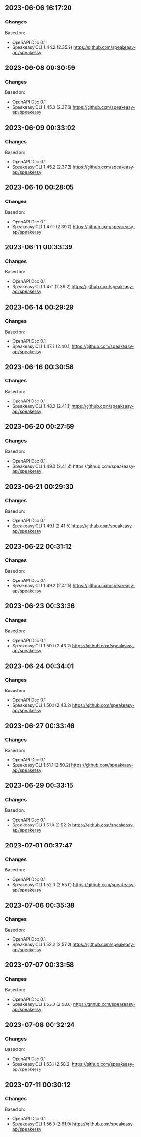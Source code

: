 

## 2023-06-06 16:17:20
### Changes
Based on:
- OpenAPI Doc 0.1 
- Speakeasy CLI 1.44.2 (2.35.9) https://github.com/speakeasy-api/speakeasy

## 2023-06-08 00:30:59
### Changes
Based on:
- OpenAPI Doc 0.1 
- Speakeasy CLI 1.45.0 (2.37.0) https://github.com/speakeasy-api/speakeasy

## 2023-06-09 00:33:02
### Changes
Based on:
- OpenAPI Doc 0.1 
- Speakeasy CLI 1.45.2 (2.37.2) https://github.com/speakeasy-api/speakeasy

## 2023-06-10 00:28:05
### Changes
Based on:
- OpenAPI Doc 0.1 
- Speakeasy CLI 1.47.0 (2.39.0) https://github.com/speakeasy-api/speakeasy

## 2023-06-11 00:33:39
### Changes
Based on:
- OpenAPI Doc 0.1 
- Speakeasy CLI 1.47.1 (2.39.2) https://github.com/speakeasy-api/speakeasy

## 2023-06-14 00:29:29
### Changes
Based on:
- OpenAPI Doc 0.1 
- Speakeasy CLI 1.47.3 (2.40.1) https://github.com/speakeasy-api/speakeasy

## 2023-06-16 00:30:56
### Changes
Based on:
- OpenAPI Doc 0.1 
- Speakeasy CLI 1.48.0 (2.41.1) https://github.com/speakeasy-api/speakeasy

## 2023-06-20 00:27:59
### Changes
Based on:
- OpenAPI Doc 0.1 
- Speakeasy CLI 1.49.0 (2.41.4) https://github.com/speakeasy-api/speakeasy

## 2023-06-21 00:29:30
### Changes
Based on:
- OpenAPI Doc 0.1 
- Speakeasy CLI 1.49.1 (2.41.5) https://github.com/speakeasy-api/speakeasy

## 2023-06-22 00:31:12
### Changes
Based on:
- OpenAPI Doc 0.1 
- Speakeasy CLI 1.49.2 (2.41.5) https://github.com/speakeasy-api/speakeasy

## 2023-06-23 00:33:36
### Changes
Based on:
- OpenAPI Doc 0.1 
- Speakeasy CLI 1.50.1 (2.43.2) https://github.com/speakeasy-api/speakeasy

## 2023-06-24 00:34:01
### Changes
Based on:
- OpenAPI Doc 0.1 
- Speakeasy CLI 1.50.1 (2.43.2) https://github.com/speakeasy-api/speakeasy

## 2023-06-27 00:33:46
### Changes
Based on:
- OpenAPI Doc 0.1 
- Speakeasy CLI 1.51.1 (2.50.2) https://github.com/speakeasy-api/speakeasy

## 2023-06-29 00:33:15
### Changes
Based on:
- OpenAPI Doc 0.1 
- Speakeasy CLI 1.51.3 (2.52.2) https://github.com/speakeasy-api/speakeasy

## 2023-07-01 00:37:47
### Changes
Based on:
- OpenAPI Doc 0.1 
- Speakeasy CLI 1.52.0 (2.55.0) https://github.com/speakeasy-api/speakeasy

## 2023-07-06 00:35:38
### Changes
Based on:
- OpenAPI Doc 0.1 
- Speakeasy CLI 1.52.2 (2.57.2) https://github.com/speakeasy-api/speakeasy

## 2023-07-07 00:33:58
### Changes
Based on:
- OpenAPI Doc 0.1 
- Speakeasy CLI 1.53.0 (2.58.0) https://github.com/speakeasy-api/speakeasy

## 2023-07-08 00:32:24
### Changes
Based on:
- OpenAPI Doc 0.1 
- Speakeasy CLI 1.53.1 (2.58.2) https://github.com/speakeasy-api/speakeasy

## 2023-07-11 00:30:12
### Changes
Based on:
- OpenAPI Doc 0.1 
- Speakeasy CLI 1.56.0 (2.61.0) https://github.com/speakeasy-api/speakeasy
